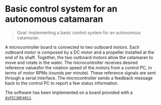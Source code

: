 # Basic control system for an autonomous catamaran

> Goal: Implementing a basic control system for an autonomous catamaran.

A microcontroller board is connected to two outboard motors. Each outboard motor is composed by a DC motor and a propeller installed 
at the end of its shaft. Together, the two outboard motors allow the catamaran to move and rotate in the water. The microcontroller receives 
desired reference valuesfor the rotation speed of the motors from a control PC, in terms of motor RPMs (rounds per minute). These 
reference signals are sent through a serial interface. The microcontroller sends a feedback message back to the control PC to report a few 
status information.

The software has been implemented on a board provided with a  <a href="http://ww1.microchip.com/downloads/en/devicedoc/70135c.pdf" target="_blank">`dsPIC30F4011`</a>.

